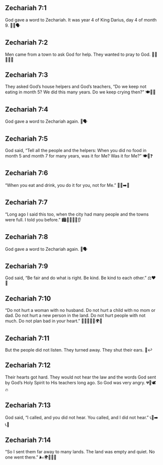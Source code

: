 ## Zechariah 7:1
God gave a word to Zechariah. It was year 4 of King Darius, day 4 of month 9. 📅👑🗣️
## Zechariah 7:2
Men came from a town to ask God for help. They wanted to pray to God. 🚶‍♂️🚶‍♂️🙏
## Zechariah 7:3
They asked God’s house helpers and God’s teachers, “Do we keep not eating in month 5? We did this many years. Do we keep crying then?” 🍽️🚫😢
## Zechariah 7:4
God gave a word to Zechariah again. 📜🗣️
## Zechariah 7:5
God said, “Tell all the people and the helpers: When you did no food in month 5 and month 7 for many years, was it for Me? Was it for Me?” 🍽️🚫❓
## Zechariah 7:6
“When you eat and drink, you do it for you, not for Me.” 🍞🥛➡️🙂
## Zechariah 7:7
“Long ago I said this too, when the city had many people and the towns were full. I told you before.” 🏙️👨‍👩‍👧‍👦👂
## Zechariah 7:8
God gave a word to Zechariah again. 📣🗣️
## Zechariah 7:9
God said, “Be fair and do what is right. Be kind. Be kind to each other.” ⚖️❤️🙂
## Zechariah 7:10
“Do not hurt a woman with no husband. Do not hurt a child with no mom or dad. Do not hurt a new person in the land. Do not hurt people with not much. Do not plan bad in your heart.” 🚫😢👩‍🦰👦🌍💭
## Zechariah 7:11
But the people did not listen. They turned away. They shut their ears. 🙉↩️
## Zechariah 7:12
Their hearts got hard. They would not hear the law and the words God sent by God’s Holy Spirit to His teachers long ago. So God was very angry. 💔📜🕊️🔥
## Zechariah 7:13
God said, “I called, and you did not hear. You called, and I did not hear.” 📞🙉➡️📞🙉
## Zechariah 7:14
“So I sent them far away to many lands. The land was empty and quiet. No one went there.” 🌬️🌍🚶‍♂️🚫
